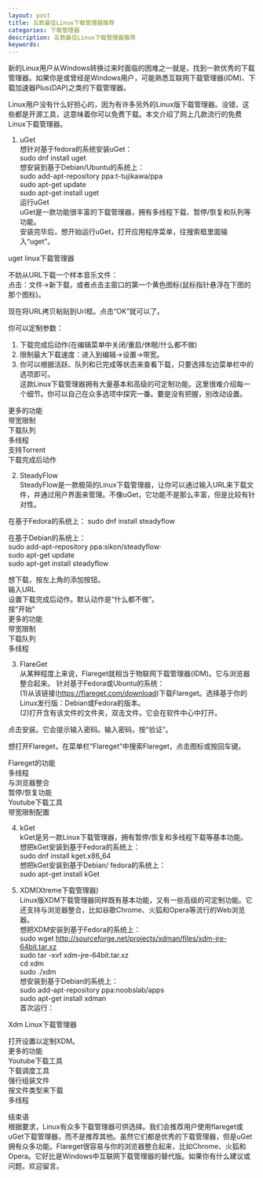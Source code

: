 ```yaml
---
layout: post
title: 五款最佳Linux下载管理器推荐
categories: 下载管理器
description: 五款最佳Linux下载管理器推荐
keywords:
---
```



新的Linux用户从Windows转换过来时面临的困难之一就是，找到一款优秀的下载管理器。如果你是或曾经是Windows用户，可能熟悉互联网下载管理器(IDM)、下载加速器Plus(DAP)之类的下载管理器。

Linux用户没有什么好担心的，因为有许多另外的Linux版下载管理器。没错，这些都是开源工具，这意味着你可以免费下载。本文介绍了网上几款流行的免费Linux下载管理器。

1. uGet  
想针对基于fedora的系统安装uGet：  
sudo dnf install uget  
想安装到基于Debian/Ubuntu的系统上：  
 sudo add-apt-repository ppa:t-tujikawa/ppa  
 sudo apt-get update  
 sudo apt-get install uget  
运行uGet  
uGet是一款功能很丰富的下载管理器，拥有多线程下载、暂停/恢复和队列等功能。  
安装完毕后，想开始运行uGet，打开应用程序菜单，往搜索框里面输入“uget”。  


uget linux下载管理器

不妨从URL下载一个样本音乐文件：  
点击：文件->新下载，或者点击主窗口的第一个黄色图标(鼠标指针悬浮在下图的那个图标)。

现在将URL拷贝粘贴到Url框。点击“OK”就可以了。

你可以定制参数：  
1. 下载完成后动作(在编辑菜单中关闭/重启/休眠/什么都不做)  
2. 限制最大下载速度：进入到编辑->设置->带宽。  
3. 你可以根据活跃、队列和已完成等状态来查看下载，只要选择左边菜单栏中的选项即可。  
这款Linux下载管理器拥有大量基本和高级的可定制功能。这里很难介绍每一个细节。你可以自己在众多选项中探究一番。要是没有把握，别改动设置。  

更多的功能    
带宽限制  
下载队列  
多线程  
支持Torrent    
下载完成后动作  

2. SteadyFlow  
SteadyFlow是一款极简的Linux下载管理器，让你可以通过输入URL来下载文件，并通过用户界面来管理。不像uGet，它功能不是那么丰富，但是比较有针对性。   

在基于Fedora的系统上：
sudo dnf install steadyflow  

在基于Debian的系统上：  
sudo add-apt-repository ppa:sikon/steadyflow·  
sudo apt-get update    
sudo apt-get install steadyflow  

想下载，按左上角的添加按钮。  
输入URL  
设置下载完成后动作。默认动作是“什么都不做”。  
按“开始”  
更多的功能  
带宽限制  
下载队列  
多线程  

3. FlareGet  
从某种程度上来说，Flareget就相当于物联网下载管理器(IDM)。它与浏览器整合起来。
针对基于Fedora或Ubuntu的系统：  
(1)从该链接(https://flareget.com/download)下载Flareget。选择基于你的Linux发行版：Debian或Fedora的版本。  
(2)打开含有该文件的文件夹，双击文件。它会在软件中心中打开。

点击安装。它会提示输入密码。输入密码，按“验证”。

想打开Flareget，在菜单栏“Flareget”中搜索Flareget，点击图标或按回车键。

Flareget的功能  
多线程  
与浏览器整合  
暂停/恢复功能  
Youtube下载工具  
带宽限制配置  

4. kGet  
kGet是另一款Linux下载管理器，拥有暂停/恢复和多线程下载等基本功能。  
想把kGet安装到基于Fedora的系统上：  
sudo dnf install kget.x86_64  
想把kGet安装到基于Debian/ fedora的系统上：  
sudo apt-get install kGet  

5. XDM(Xtreme下载管理器)  
Linux版XDM下载管理器同样既有基本功能，又有一些高级的可定制功能。它还支持与浏览器整合，比如谷歌Chrome、火狐和Opera等流行的Web浏览器。  
想把XDM安装到基于Fedora的系统上：  
sudo wget http://sourceforge.net/projects/xdman/files/xdm-jre-64bit.tar.xz  
sudo tar -xvf xdm-jre-64bit.tar.xz  
cd xdm  
sudo ./xdm  
想安装到基于Debian的系统上：  
sudo add-apt-repository ppa:noobslab/apps  
sudo apt-get install xdman  
首次运行：  


Xdm Linux下载管理器

打开设置以定制XDM。  
更多的功能  
Youtube下载工具  
下载调度工具  
强行组装文件  
按文件类型来下载  
多线程  

结束语  
根据要求，Linux有众多下载管理器可供选择。我们会推荐用户使用flareget或uGet下载管理器，而不是推荐其他。虽然它们都是优秀的下载管理器，但是uGet拥有众多功能。Flareget很容易与你的浏览器整合起来，比如Chrome、火狐和Opera。它好比是Windows中互联网下载管理器的替代版。如果你有什么建议或问题，欢迎留言。  
